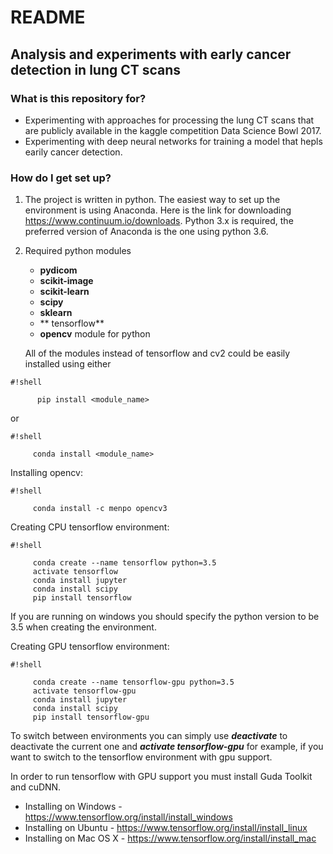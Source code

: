 # README #



## Analysis and experiments with early cancer detection in lung CT scans ##



### What is this repository for? ###

* Experimenting with approaches for processing the lung CT scans that are publicly available in the kaggle competition  Data Science Bowl 2017.
* Experimenting with deep neural networks for training a model that hepls earily cancer detection.


### How do I get set up? ###
 
1. The project is written in python. The easiest way to set up the environment is using Anaconda. Here is the link for downloading https://www.continuum.io/downloads. Python 3.x is required, the preferred version of Anaconda is the one using python 3.6.

2. Required python modules

   * **pydicom**
   * **scikit-image**
   * **scikit-learn**
   * **scipy**
   * **sklearn**
   * ** tensorflow**
   * **opencv** module for python
  
   All of the modules instead of tensorflow and cv2 could be easily installed using either 
  
```
#!shell

      pip install <module_name>
```

  
   or 

 
```
#!shell

     conda install <module_name>
```
   

   Installing opencv:
     
     
```
#!shell

     conda install -c menpo opencv3

```

   
   Creating CPU tensorflow environment:

    
```
#!shell

     conda create --name tensorflow python=3.5
     activate tensorflow
     conda install jupyter
     conda install scipy
     pip install tensorflow
```

     

   If you are running on windows you should specify the python version to be 3.5 when creating the environment.


   Creating GPU tensorflow environment:
  
     
```
#!shell

     conda create --name tensorflow-gpu python=3.5
     activate tensorflow-gpu
     conda install jupyter
     conda install scipy
     pip install tensorflow-gpu
```
 

  To switch between environments you can simply use ***deactivate*** to deactivate the current one and ***activate tensorflow-gpu*** for
  example, if you want to switch to the tensorflow environment with gpu support.



  In order to run tensorflow with GPU support you must install Guda Toolkit and cuDNN.

  *   Installing on Windows - https://www.tensorflow.org/install/install_windows
  *   Installing on Ubuntu - https://www.tensorflow.org/install/install_linux
  *   Installing on Mac OS X - https://www.tensorflow.org/install/install_mac